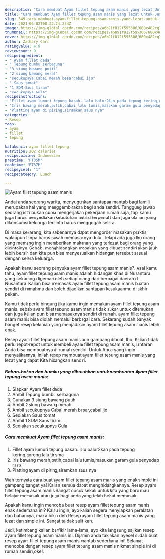 ```yaml
---
description: "Cara membuat Ayam fillet tepung asam manis yang lezat Untuk Jualan"
title: "Cara membuat Ayam fillet tepung asam manis yang lezat Untuk Jualan"
slug: 349-cara-membuat-ayam-fillet-tepung-asam-manis-yang-lezat-untuk-jualan
date: 2021-06-02T08:22:24.234Z
image: https://img-global.cpcdn.com/recipes/a6b91f812f595306/680x482cq70/ayam-fillet-tepung-asam-manis-foto-resep-utama.jpg
thumbnail: https://img-global.cpcdn.com/recipes/a6b91f812f595306/680x482cq70/ayam-fillet-tepung-asam-manis-foto-resep-utama.jpg
cover: https://img-global.cpcdn.com/recipes/a6b91f812f595306/680x482cq70/ayam-fillet-tepung-asam-manis-foto-resep-utama.jpg
author: Zachary Carr
ratingvalue: 4.9
reviewcount: 9
recipeingredient:
- " Ayam fillet dada"
- " Tepung bumbu serbaguna"
- "3 siung bawang putih"
- "2 siung bawang merah"
- "secukupnya Cabai merah besarcabai ijo"
- " Saus tomat"
- "1 SDM Saus tiram"
- "secukupnya Gula"
recipeinstructions:
- "Fillet ayam lumuri tepung basah..lalu balur2kan pada tepung kering,goreng lalu tirisma"
- "Iris bawang merah,putih,cabai lalu tumis,masukan garam gula penyedap rasa"
- "Platting ayam di piring,siramkan saus nya"
categories:
- Resep
tags:
- ayam
- fillet
- tepung

katakunci: ayam fillet tepung 
nutrition: 202 calories
recipecuisine: Indonesian
preptime: "PT35M"
cooktime: "PT37M"
recipeyield: "1"
recipecategory: Lunch

---
```



![Ayam fillet tepung asam manis](https://img-global.cpcdn.com/recipes/a6b91f812f595306/680x482cq70/ayam-fillet-tepung-asam-manis-foto-resep-utama.jpg)

Andai anda seorang wanita, menyuguhkan santapan mantab bagi famili merupakan hal yang menggembirakan bagi anda sendiri. Tanggung jawab seorang istri bukan cuma mengerjakan pekerjaan rumah saja, tapi kamu juga harus menyediakan kebutuhan nutrisi terpenuhi dan juga olahan yang dikonsumsi keluarga tercinta harus menggugah selera.

Di masa  sekarang, kita sebenarnya dapat mengorder masakan praktis walaupun tanpa harus susah memasaknya dulu. Tetapi ada juga lho orang yang memang ingin memberikan makanan yang terlezat bagi orang yang dicintainya. Sebab, menghidangkan masakan yang dibuat sendiri akan jauh lebih bersih dan kita pun bisa menyesuaikan hidangan tersebut sesuai dengan selera keluarga. 



Apakah kamu seorang penyuka ayam fillet tepung asam manis?. Asal kamu tahu, ayam fillet tepung asam manis adalah hidangan khas di Nusantara yang sekarang digemari oleh setiap orang dari berbagai daerah di Nusantara. Kalian bisa memasak ayam fillet tepung asam manis buatan sendiri di rumahmu dan boleh dijadikan santapan kesukaanmu di akhir pekan.

Kamu tidak perlu bingung jika kamu ingin memakan ayam fillet tepung asam manis, sebab ayam fillet tepung asam manis tidak sukar untuk ditemukan dan juga kalian pun bisa memasaknya sendiri di rumah. ayam fillet tepung asam manis bisa diolah memalui berbagai cara. Sekarang sudah banyak banget resep kekinian yang menjadikan ayam fillet tepung asam manis lebih enak.

Resep ayam fillet tepung asam manis pun gampang dibuat, lho. Kalian tidak perlu repot-repot untuk membeli ayam fillet tepung asam manis, lantaran Anda bisa membuatnya di rumah sendiri. Untuk Anda yang ingin menyajikannya, inilah resep membuat ayam fillet tepung asam manis yang lezat yang dapat Kita hidangkan sendiri.

<!--inarticleads1-->

##### Bahan-bahan dan bumbu yang dibutuhkan untuk pembuatan Ayam fillet tepung asam manis:

1. Siapkan  Ayam fillet dada
1. Ambil  Tepung bumbu serbaguna
1. Gunakan 3 siung bawang putih
1. Ambil 2 siung bawang merah
1. Ambil secukupnya Cabai merah besar,cabai ijo
1. Sediakan  Saus tomat
1. Ambil 1 SDM Saus tiram
1. Sediakan secukupnya Gula




<!--inarticleads2-->

##### Cara membuat Ayam fillet tepung asam manis:

1. Fillet ayam lumuri tepung basah..lalu balur2kan pada tepung kering,goreng lalu tirisma
1. Iris bawang merah,putih,cabai lalu tumis,masukan garam gula penyedap rasa
1. Platting ayam di piring,siramkan saus nya




Wah ternyata cara buat ayam fillet tepung asam manis yang enak simple ini gampang banget ya! Kalian semua dapat menghidangkannya. Resep ayam fillet tepung asam manis Sangat cocok sekali untuk kita yang baru mau belajar memasak atau juga bagi anda yang telah hebat memasak.

Apakah kamu ingin mencoba buat resep ayam fillet tepung asam manis enak sederhana ini? Kalau ingin, ayo kalian segera menyiapkan peralatan dan bahannya, maka bikin deh Resep ayam fillet tepung asam manis yang lezat dan simple ini. Sangat taidak sulit kan. 

Jadi, ketimbang kalian berfikir lama-lama, ayo kita langsung sajikan resep ayam fillet tepung asam manis ini. Dijamin anda tak akan nyesel sudah buat resep ayam fillet tepung asam manis mantab sederhana ini! Selamat mencoba dengan resep ayam fillet tepung asam manis nikmat simple ini di rumah sendiri,oke!.

